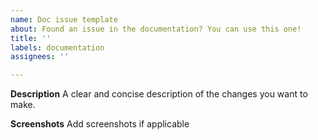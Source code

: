 ```yaml
---
name: Doc issue template
about: Found an issue in the documentation? You can use this one!
title: ''
labels: documentation
assignees: ''

---
```


**Description**
A clear and concise description of the changes you want to make.

**Screenshots**
Add screenshots if applicable
